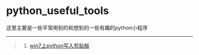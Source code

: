# python_useful_tools

这里主要是一些平常用到的和想到的一些有趣的python小程序

---
> 1. [win7上python写入剪贴板](./2018-07-05.md)
